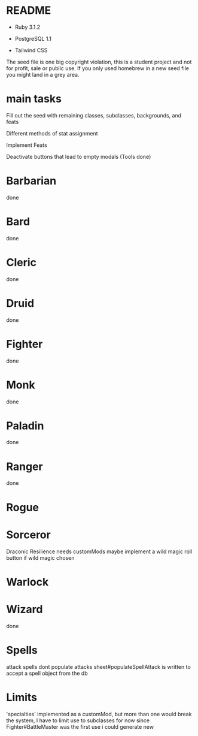 # README

* Ruby 3.1.2

* PostgreSQL 1.1

* Tailwind CSS

The seed file is one big copyright violation, this is a student project and not for profit, sale or public use. If you only used homebrew in a new seed file you might land in a grey area.

# main tasks

Fill out the seed with remaining classes, subclasses, backgrounds, and feats

Different methods of stat assignment

Implement Feats

Deactivate buttons that lead to empty modals (Tools done)

# Barbarian
  done
# Bard
  done
# Cleric
  done
# Druid
  done
# Fighter
  done
# Monk
  done
# Paladin
  done
# Ranger
  done
# Rogue
# Sorceror
  Draconic Resilience needs customMods
  maybe implement a wild magic roll button if wild magic chosen
# Warlock

# Wizard
  done
# Spells
   attack spells dont populate attacks
    sheet#populateSpellAttack is written to accept a spell object from the db

# Limits
  'specialties' implemented as a customMod, but more than one would break the system, 
    I have to limit use to subclasses for now since Fighter#BattleMaster was the first use
    i could generate new <dialog> elements or pages in the existing one for each instance 
    in a categoryMap
    i can fix this with the id strategy used in customMod for gated_collections

# bugs
  cleared, lol

# wish list
  integration testing

# heroku
https://uglysheetmaker-e6deabaebc10.herokuapp.com/